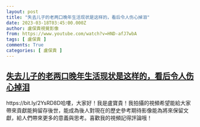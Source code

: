 ```yaml
---
layout: post
title: "失去儿子的老两口晚年生活现状是这样的，看后令人伤心掉泪"
date: 2023-03-18T03:45:00.000Z
author: 盧保貴視覺影像
from: https://www.youtube.com/watch?v=HND-afJ7wbA
tags: [ 盧保貴 ]
comments: True
categories: [ 盧保貴 ]
---
```

<!--1679111100000-->
[失去儿子的老两口晚年生活现状是这样的，看后令人伤心掉泪](https://www.youtube.com/watch?v=HND-afJ7wbA)
------

<div>
https://bit.ly/2YsRD8D哈嘍，大家好！我是盧寶貴！我拍攝的視頻希望能給大家帶來貢獻能夠留存後世，能成為後人對現在的歷史參考期待影像能為將來保留文獻，給人們帶來更多的意義與思考。喜歡我的視頻記得評論哦！
</div>
